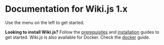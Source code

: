 # Documentation for Wiki.js 1.x

Use the menu on the left to get started.

**Looking to install Wiki.js?** Follow the [prerequisites](install/prerequisites.md) and [installation](install/installation/) guides to get started. Wiki.js is also available for Docker. Check the [docker](install/docker.md) guide.

